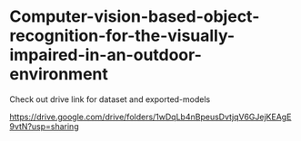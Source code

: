 # Computer-vision-based-object-recognition-for-the-visually-impaired-in-an-outdoor-environment

Check out drive link for dataset and exported-models

https://drive.google.com/drive/folders/1wDqLb4nBpeusDvtjqV6GJejKEAgE9vtN?usp=sharing
